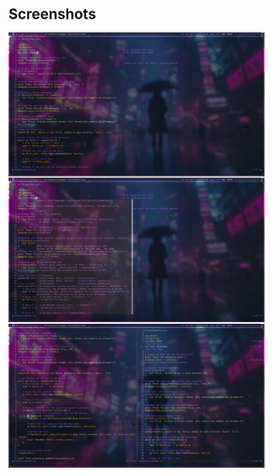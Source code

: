 # Screenshots

![screenshot 01](https://github.com/nekomangini/neknekvim/blob/main/screenshots/screenshot_2024-12-20_16-48-03.png)
![screenshot 02](https://github.com/nekomangini/neknekvim/blob/main/screenshots/screenshot_2024-12-20_16-48-11.png)
![screenshot 03](https://github.com/nekomangini/neknekvim/blob/main/screenshots/screenshot_2024-12-20_16-48-19.png)
